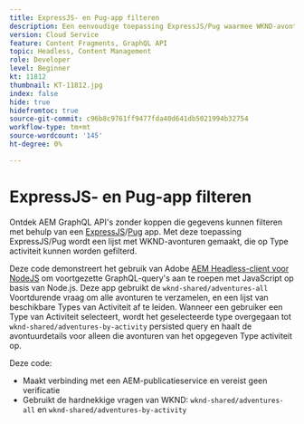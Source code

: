 ```yaml
---
title: ExpressJS- en Pug-app filteren
description: Een eenvoudige toepassing ExpressJS/Pug waarmee WKND-avonturen worden gefilterd die zijn gemodelleerd met Inhoudsfragmenten.
version: Cloud Service
feature: Content Fragments, GraphQL API
topic: Headless, Content Management
role: Developer
level: Beginner
kt: 11812
thumbnail: KT-11812.jpg
index: false
hide: true
hidefromtoc: true
source-git-commit: c96b8c9761ff9477fda40d641db5021994b32754
workflow-type: tm+mt
source-wordcount: '145'
ht-degree: 0%

---
```



# ExpressJS- en Pug-app filteren

Ontdek AEM GraphQL API&#39;s zonder koppen die gegevens kunnen filteren met behulp van een [ExpressJS](https://expressjs.com/)/[Pug](https://pugjs.org/) app. Met deze toepassing ExpressJS/Pug wordt een lijst met WKND-avonturen gemaakt, die op Type activiteit kunnen worden gefilterd.

Deze code demonstreert het gebruik van Adobe [AEM Headless-client voor NodeJS](https://github.com/adobe/aem-headless-client-nodejs#aem-headless-client-for-nodejs) om voortgezette GraphQL-query&#39;s aan te roepen met JavaScript op basis van Node.js. Deze app gebruikt de `wknd-shared/adventures-all` Voortdurende vraag om alle avonturen te verzamelen, en een lijst van beschikbare Types van Activiteit af te leiden. Wanneer een gebruiker een Type van Activiteit selecteert, wordt het geselecteerde type overgegaan tot `wknd-shared/adventures-by-activity` persisted query en haalt de avontuurdetails voor alleen die avonturen van het opgegeven Type activiteit op.

Deze code:

+ Maakt verbinding met een AEM-publicatieservice en vereist geen verificatie
+ Gebruikt de hardnekkige vragen van WKND: `wknd-shared/adventures-all` en `wknd-shared/adventures-by-activity`
